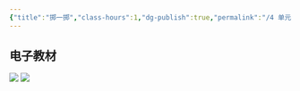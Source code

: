 ```yaml
---
{"title":"掷一掷","class-hours":1,"dg-publish":true,"permalink":"/4 单元教学/5A 五上/4-1 掷一掷/","dgPassFrontmatter":true,"noteIcon":""}
---
```



## 电子教材

<p class="grid-4">
	<img loading="lazy" decoding="async" src="https://download.pep.com.cn/xsxjc/22xjcsx51x/files/mobile/56.jpg">
	<img loading="lazy" decoding="async" src="https://download.pep.com.cn/xsxjc/22xjcsx51x/files/mobile/57.jpg">
</p>